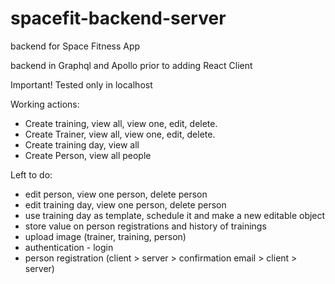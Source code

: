 # spacefit-backend-server
backend for Space Fitness App

backend in Graphql and Apollo prior to adding React Client

Important! Tested only in localhost

Working actions:

- Create training, view all, view one, edit, delete.
- Create Trainer,  view all, view one, edit, delete.
- Create training day, view all
- Create Person, view all people

Left to do:

- edit person, view one person, delete person
- edit training day, view one person, delete person
- use training day as template, schedule it and make a new editable object
- store value on person registrations and history of trainings
- upload image (trainer, training, person)
- authentication - login
- person registration (client > server > confirmation email > client > server)
